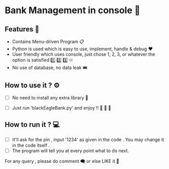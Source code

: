 # Bank Management in console :bank:

## Features :receipt:

* Contains Menu-driven Program :clipboard:
* Python is used which is easy to use, implement, handle & debug :hearts:
* User friendly which uses console, just chose 1, 2, 3, or whatever the option is satisfied :one: :two: :three: :infinity:
* No use of database, no data leak :tickets:


## How to use it ? :gear:

- [ ] No need to install any extra library :luggage:

- [ ] Just run 'blackEagleBank.py' and enjoy !!  :handshake: :man_dancing: :woman_dancing:

## How to run it ? :computer:

- [ ] It'll ask for the pin , input '1234' as given in the code . You may change it in the code itself . 
- [ ] The program will tell you at every point what to do next.

For any query , please do comment :left_speech_bubble: or else LIKE it :black_heart:
